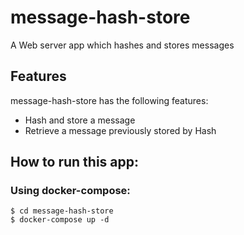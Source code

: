 # message-hash-store
A Web server app which hashes and stores messages

## Features
message-hash-store has the following features:
* Hash and store a message
* Retrieve a message previously stored by Hash

## How to run this app:
### Using docker-compose:
```
$ cd message-hash-store
$ docker-compose up -d
```